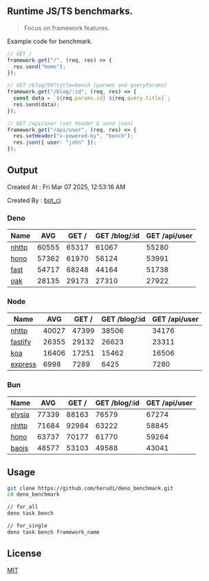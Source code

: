 ## Runtime JS/TS benchmarks.

> Focus on framework features.

Example code for benchmark.
```ts
// GET /
framework.get("/", (req, res) => {
  res.send("home");
});

// GET /blog/99?title=bench (params and queryParams)
framework.get("/blog/:id", (req, res) => {
  const data = `${req.params.id} ${req.query.title}`;
  res.send(data);
});

// GET /api/user (set header & send json)
framework.get("/api/user", (req, res) => {
  res.setHeader("x-powered-by", "bench");
  res.json({ user: "john" });
});
```

## Output
Created At : Fri Mar 07 2025, 12:53:16 AM

Created By : [bot_ci](https://github.com/herudi/deno_benchmarks/commits?author=github-actions%5Bbot%5D)


### Deno
|Name|AVG|GET /|GET /blog/:id|GET /api/user|
|----|----|----|----|----|
|[nhttp](https://github.com/nhttp/nhttp)|60555|65317|61067|55280|
|[hono](https://github.com/honojs/hono)|57362|61970|56124|53991|
|[fast](https://github.com/danteissaias/fast)|54717|68248|44164|51738|
|[oak](https://github.com/oakserver/oak)|28135|29173|27310|27922|
  


### Node
|Name|AVG|GET /|GET /blog/:id|GET /api/user|
|----|----|----|----|----|
|[nhttp](https://github.com/nhttp/nhttp)|40027|47399|38506|34176|
|[fastify](https://github.com/fastify/fastify)|26355|29132|26623|23311|
|[koa](https://github.com/koajs/koa)|16406|17251|15462|16506|
|[express](https://github.com/expressjs/express)|6998|7289|6425|7280|
  


### Bun
|Name|AVG|GET /|GET /blog/:id|GET /api/user|
|----|----|----|----|----|
|[elysia](https://github.com/elysiajs/elysia)|77339|88163|76579|67274|
|[nhttp](https://github.com/nhttp/nhttp)|71684|92984|63222|58845|
|[hono](https://github.com/honojs/hono)|63737|70177|61770|59264|
|[baojs](https://github.com/mattreid1/baojs)|48577|53103|49588|43041|
  



## Usage

```bash
git clone https://github.com/herudi/deno_benchmark.git
cd deno_benchmark

// for_all
deno task bench

// for_single
deno task bench framework_name
```

## License

[MIT](LICENSE)

